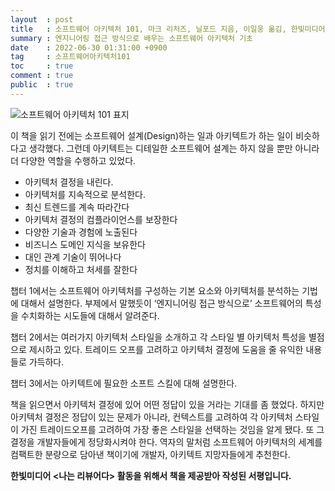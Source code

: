 ```yaml
---
layout  : post
title   : 소프트웨어 아키텍처 101, 마크 리처즈, 닐포드 지음, 이일웅 옮김, 한빛미디어, 2022
summary : 엔지니어링 접근 방식으로 배우는 소프트웨어 아키텍처 기초
date    : 2022-06-30 01:31:00 +0900
tag     : 소프트웨어아키텍처101
toc     : true
comment : true
public  : true
---
```


![소프트웨어 아키텍처 101 표지](https://user-images.githubusercontent.com/12782821/176475729-87ac7f29-6ada-4804-aded-066d763661a3.png)

이 책을 읽기 전에는 소프트웨어 설계(Design)하는 일과 아키텍트가 하는 일이 비슷하다고 생각했다. 그런데 아키텍트는 디테일한 소프트웨어 설계는 하지 않을 뿐만 아니라 더 다양한 역할을 수행하고 있었다.

- 아키텍처 결정을 내린다.
- 아키텍처를 지속적으로 분석한다.
- 최신 트렌드를 계속 따라간다
- 아키텍처 결정의 컴플라이언스를 보장한다
- 다양한 기술과 경험에 노출된다
- 비즈니스 도메인 지식을 보유한다
- 대인 관계 기술이 뛰어나다
- 정치를 이해하고 처세를 잘한다

챕터 1에서는 소프트웨어 아키텍처를 구성하는 기본 요소와 아키텍처를 분석하는 기법에 대해서 설명한다. 부제에서 말했듯이 ‘엔지니어링 접근 방식으로’ 소프트웨어의 특성을 수치화하는 시도들에 대해서 알려준다.

챕터 2에서는 여러가지 아키텍처 스타일을 소개하고 각 스타일 별 아키텍처 특성을 별점으로 제시하고 있다. 트레이드 오프를 고려하고 아키텍처 결정에 도움을 줄 유익한 내용들로 가득하다.

챕터 3에서는 아키텍트에 필요한 소프트 스킬에 대해 설명한다.

책을 읽으면서 아키텍처 결정에 있어 어떤 정답이 있을 거라는 기대를 좀 했었다. 하지만 아키텍처 결정은 정답이 있는 문제가 아니라, 컨텍스트를 고려하여 각 아키텍처 스타일이 가진 트레이드오프를 고려하여 가장 좋은 스타일을 선택하는 것임을 알게 됐다. 또 그 결정을 개발자들에게 정당화시켜야 한다. 역자의 말처럼 소프트웨어 아키텍처의 세계를 컴팩트한 분량으로 담아낸 책이기에 개발자, 아키텍트 지망자들에게 추천한다.

**한빛미디어 \<나는 리뷰어다\> 활동을 위해서 책을 제공받아 작성된 서평입니다.**
